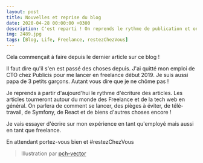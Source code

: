 ```yaml
---
layout: post
title: Nouvelles et reprise du blog
date: 2020-04-28 00:00:00 +0300
description: C'est reparti ! On reprends le rythme de publication et on va parler de freelance et de tech web.
img: 2489.jpg
tags: [Blog, Life, Freelance, restezChezVous]
---
```


Cela commençait à faire depuis le dernier article sur ce blog !

Il faut dire qu'il s'en est passé des choses depuis. J'ai quitté mon emploi de CTO chez Publicis pour me lancer en freelance début 2019. Je suis aussi papa
de 3 petits garçons. Autant vous dire que je ne chôme pas !

Je reprends à partir d'aujourd'hui le rythme d'écriture des articles. Les articles tourneront autour du monde des Freelance et de la tech web en général. On parlera
de comment se lancer, des pièges à éviter, de télé-travail, de Symfony, de React et de biens d'autres choses encore !

Je vais essayer d'écrire sur mon expérience en tant qu'employé mais aussi en tant que freelance.

En attendant portez-vous bien et #restezChezVous

> Illustration par [pch-vector](https://fr.freepik.com/pch-vector)
